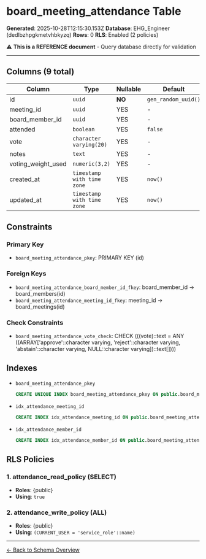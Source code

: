 # board_meeting_attendance Table

**Generated**: 2025-10-28T12:15:30.153Z
**Database**: EHG_Engineer (dedlbzhpgkmetvhbkyzq)
**Rows**: 0
**RLS**: Enabled (2 policies)

⚠️ **This is a REFERENCE document** - Query database directly for validation

---

## Columns (9 total)

| Column | Type | Nullable | Default | Description |
|--------|------|----------|---------|-------------|
| id | `uuid` | **NO** | `gen_random_uuid()` | - |
| meeting_id | `uuid` | YES | - | - |
| board_member_id | `uuid` | YES | - | - |
| attended | `boolean` | YES | `false` | - |
| vote | `character varying(20)` | YES | - | - |
| notes | `text` | YES | - | - |
| voting_weight_used | `numeric(3,2)` | YES | - | - |
| created_at | `timestamp with time zone` | YES | `now()` | - |
| updated_at | `timestamp with time zone` | YES | `now()` | - |

## Constraints

### Primary Key
- `board_meeting_attendance_pkey`: PRIMARY KEY (id)

### Foreign Keys
- `board_meeting_attendance_board_member_id_fkey`: board_member_id → board_members(id)
- `board_meeting_attendance_meeting_id_fkey`: meeting_id → board_meetings(id)

### Check Constraints
- `board_meeting_attendance_vote_check`: CHECK (((vote)::text = ANY ((ARRAY['approve'::character varying, 'reject'::character varying, 'abstain'::character varying, NULL::character varying])::text[])))

## Indexes

- `board_meeting_attendance_pkey`
  ```sql
  CREATE UNIQUE INDEX board_meeting_attendance_pkey ON public.board_meeting_attendance USING btree (id)
  ```
- `idx_attendance_meeting_id`
  ```sql
  CREATE INDEX idx_attendance_meeting_id ON public.board_meeting_attendance USING btree (meeting_id)
  ```
- `idx_attendance_member_id`
  ```sql
  CREATE INDEX idx_attendance_member_id ON public.board_meeting_attendance USING btree (board_member_id)
  ```

## RLS Policies

### 1. attendance_read_policy (SELECT)

- **Roles**: {public}
- **Using**: `true`

### 2. attendance_write_policy (ALL)

- **Roles**: {public}
- **Using**: `(CURRENT_USER = 'service_role'::name)`

---

[← Back to Schema Overview](../database-schema-overview.md)
